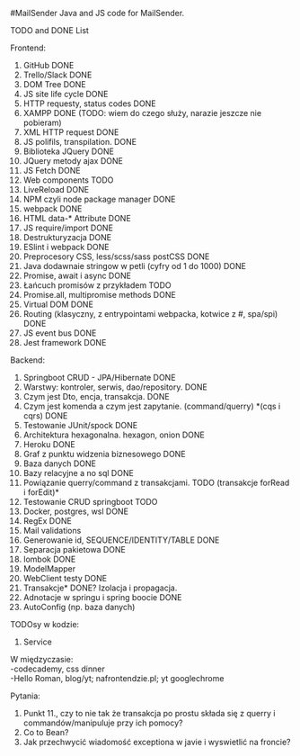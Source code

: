 #MailSender
Java and JS code for MailSender.

TODO and DONE List

Frontend:
1. GitHub DONE 
2. Trello/Slack DONE 
3. DOM Tree DONE 
4. JS site life cycle DONE 
5. HTTP requesty, status codes DONE 
6. XAMPP DONE (TODO: wiem do czego służy, narazie jeszcze nie pobieram)
7. XML HTTP request DONE 
8. JS polifils, transpilation. DONE 
9. Biblioteka JQuery DONE 
10. JQuery metody ajax DONE 
11. JS Fetch DONE
12. Web components TODO
13. LiveReload DONE 
14. NPM czyli node package manager DONE
15. webpack DONE
16. HTML data-* Attribute DONE
17. JS require/import DONE
18. Destrukturyzacja DONE 
19. ESlint i webpack DONE
20. Preprocesory CSS, less/scss/sass postCSS DONE
21. Java dodawnaie stringow w petli (cyfry od 1 do 1000) DONE
22. Promise, await i async DONE
23. Łańcuch promisów z przykładem TODO
24. Promise.all, multipromise methods DONE 
25. Virtual DOM DONE
26. Routing (klasyczny, z entrypointami webpacka, kotwice z #, spa/spi) DONE
27. JS event bus DONE
28. Jest framework DONE

Backend:
1. Springboot CRUD - JPA/Hibernate DONE
2. Warstwy: kontroler, serwis, dao/repository. DONE 
3. Czym jest Dto, encja, transakcja. DONE
4. Czym jest komenda a czym jest zapytanie. (command/querry) *(cqs i cqrs) DONE
5. Testowanie JUnit/spock DONE
6. Architektura hexagonalna. hexagon, onion DONE
7. Heroku DONE
8. Graf z punktu widzenia biznesowego DONE
9. Baza danych DONE
10. Bazy relacyjne a no sql DONE
11. Powiązanie querry/command z transakcjami. TODO (transakcje forRead i forEdit)*
12. Testowanie CRUD springboot TODO
13. Docker, postgres, wsl DONE
14. RegEx DONE	
15. Mail validations
16. Generowanie id, SEQUENCE/IDENTITY/TABLE DONE 
17. Separacja pakietowa DONE
18. lombok DONE
19. ModelMapper
20. WebClient testy DONE
21. Transakcje* DONE? Izolacja i propagacja.
22. Adnotacje w springu i spring boocie DONE
23. AutoConfig (np. baza danych)

TODOsy w kodzie:
1. Service

W międzyczasie:  
-codecademy, css dinner  
-Hello Roman, blog/yt; nafrontendzie.pl; yt googlechrome

Pytania:
1. Punkt 11., czy to nie tak że transakcja po prostu składa się z querry i commandów/manipuluje przy ich pomocy?
2. Co to Bean?
3. Jak przechwycić wiadomość exceptiona w javie i wyswietlić na froncie?